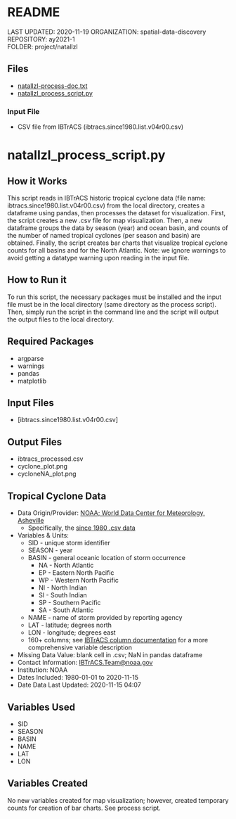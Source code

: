 # README
LAST UPDATED: 2020-11-19 
ORGANIZATION: spatial-data-discovery  
REPOSITORY: ay2021-1  
FOLDER: project/natallzl  

## Files
* [natallzl-process-doc.txt](natallzl-process-doc.txt)
* [natallzl_process_script.py](natallzl_process_script.py)

### Input File
* CSV file from IBTrACS (ibtracs.since1980.list.v04r00.csv)

# natallzl_process_script.py

## How it Works
This script reads in IBTrACS historic tropical cyclone data (file name: ibtracs.since1980.list.v04r00.csv) from the local directory, creates a dataframe using pandas, then processes the dataset for visualization. First, the script creates a new .csv file for map visualization. Then, a new dataframe groups the data by season (year) and ocean basin, and counts of the number of named tropical cyclones (per season and basin) are obtained. Finally, the script creates bar charts that visualize tropical cyclone counts for all basins and for the North Atlantic. Note: we ignore warnings to avoid getting a datatype warning upon reading in the input file.

## How to Run it
To run this script, the necessary packages must be installed and the input file must be in the local directory (same directory as the process script). Then, simply run the script in the command line and the script will output the output files to the local directory.

## Required Packages
* argparse
* warnings
* pandas
* matplotlib

## Input Files
* [ibtracs.since1980.list.v04r00.csv]

## Output Files
* ibtracs_processed.csv
* cyclone_plot.png
* cycloneNA_plot.png

## Tropical Cyclone Data
* Data Origin/Provider: [NOAA; World Data Center for Meteorology, Asheville](https://www.ncdc.noaa.gov/ibtracs/index.php?name=ib-v4-access)
  * Specifically, the [since 1980 .csv data](https://www.ncei.noaa.gov/data/international-best-track-archive-for-climate-stewardship-ibtracs/v04r00/access/csv/)
* Variables & Units:
  * SID - unique storm identifier
  * SEASON - year
  * BASIN - general oceanic location of storm occurrence
    * NA - North Atlantic
    * EP - Eastern North Pacific
    * WP - Western North Pacific
    * NI - North Indian
    * SI - South Indian
    * SP - Southern Pacific
    * SA - South Atlantic
  * NAME - name of storm provided by reporting agency
  * LAT - latitude; degrees north
  * LON - longitude; degrees east
  * 160+ columns; see [IBTrACS column documentation](https://www.ncdc.noaa.gov/ibtracs/pdf/IBTrACS_v04_column_documentation.pdf) for a more comprehensive variable description
* Missing Data Value: blank cell in .csv; NaN in pandas dataframe
* Contact Information: IBTrACS.Team@noaa.gov
* Institution: NOAA
* Dates Included: 1980-01-01 to 2020-11-15
* Date Data Last Updated: 2020-11-15 04:07

## Variables Used
* SID
* SEASON
* BASIN
* NAME
* LAT
* LON

## Variables Created
No new variables created for map visualization; however, created temporary counts for creation of bar charts. See process script.
